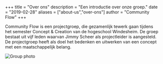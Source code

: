 +++
title = "Over ons"
description = "Een introductie over onze groep."
date = "2019-02-28"
aliases = ["about-us","over-ons"]
author = "Community Flow"
+++

Community Flow is een projectgroep, die gezamenlijk tewerk gaan tijdens het semester Concept & Creation van de hogeschool Windesheim. De groep bestaat uit vijf leden waarvan Jimmy Scheer als projectleider is aangesteld. De projectgroep heeft als doel het bedenken en uitwerken van een concept met een maatschappelijk belang.

![Group photo](/images/group.jpg)
